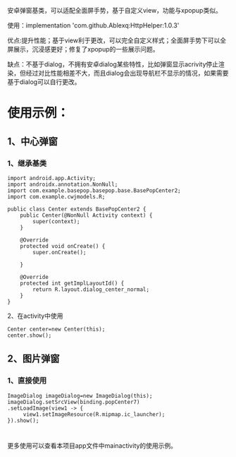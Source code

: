 安卓弹窗基类，可以适配全面屏手势，基于自定义view，功能与xpopup类似。

使用：implementation 'com.github.Ablexq:HttpHelper:1.0.3'

优点:提升性能；基于view利于更改，可以完全自定义样式；全面屏手势下可以全屏展示，沉浸感更好；修复了xpopup的一些展示问题。

缺点：不基于dialog，不拥有安卓dialog某些特性，比如弹窗显示acrivity停止渲染，但经过对比性能相差不大，而且dialog会出现导航栏不显示的情况，如果需要基于dialog可以自行更改。
#
# 使用示例：
## 1、中心弹窗
### 1、继承基类
```
import android.app.Activity;
import androidx.annotation.NonNull;
import com.example.basepop.basepop.base.BasePopCenter2;
import com.example.cwjmodels.R;

public class Center extends BasePopCenter2 {
    public Center(@NonNull Activity context) {
        super(context);
    }

    @Override
    protected void onCreate() {
        super.onCreate();

    }

    @Override
    protected int getImplLayoutId() {
        return R.layout.dialog_center_normal;
    }
}
```
   2、在activity中使用
```
Center center=new Center(this);
center.show();
```
## 2、图片弹窗
### 1、直接使用
```
ImageDialog imageDialog=new ImageDialog(this);
imageDialog.setSrcView(binding.popCenter7)
.setLoadImage(view1 -> {
     view1.setImageResource(R.mipmap.ic_launcher);
}).show();
```
#
更多使用可以查看本项目app文件中mainactivity的使用示例。
